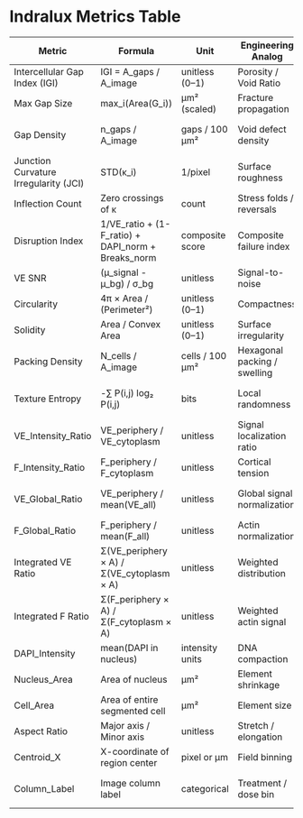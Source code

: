 # Indralux Metrics Table

| Metric                        | Formula                                            | Unit             | Engineering Analog               | Biological Meaning                                     | Reference                                                   | Status                    |
|------------------------------|----------------------------------------------------|------------------|----------------------------------|--------------------------------------------------------|-------------------------------------------------------------|---------------------------|
| Intercellular Gap Index (IGI) | IGI = A_gaps / A_image                            | unitless (0–1)   | Porosity / Void Ratio            | Quantifies junctional gaps                             | Rapoport 1990 ([DOI](https://doi.org/10.1227/00006123-199003000-00008)) | Implementing              |
| Max Gap Size                 | max_i(Area(G_i))                                   | µm² (scaled)     | Fracture propagation             | Largest point of junctional failure                    | Sweeney et al. 2017 ([DOI](https://doi.org/10.3389/fnins.2017.00521)) | Implementing              |
| Gap Density                  | n_gaps / A_image                                   | gaps / 100 µm²   | Void defect density              | Frequency of discontinuities                           | Abbott et al. 2010 ([DOI](https://doi.org/10.1016/j.tins.2010.05.003)) | Planned (Voronoi optional)|
| Junction Curvature Irregularity (JCI) | STD(κ_i)                                 | 1/pixel          | Surface roughness                | VE-cadherin junctional irregularity                    | Sobolev et al. 2014 ([DOI](https://doi.org/10.1038/ncb2939)) | Implementing (heatmap)    |
| Inflection Count             | Zero crossings of κ                                | count            | Stress folds / reversals         | Contour instability, actin pullback                    | Zhou et al. 2022 ([DOI](https://doi.org/10.1016/j.molcel.2022.03.001)) | Ready                     |
| Disruption Index            | 1/VE_ratio + (1-F_ratio) + DAPI_norm + Breaks_norm | composite score  | Composite failure index          | Global endothelial integrity loss                      | This work                                                    | Complete                  |
| VE SNR                       | (μ_signal - μ_bg) / σ_bg                           | unitless         | Signal-to-noise                  | Confidence in VE-cadherin signal                       | Russ 2016 ([DOI](https://doi.org/10.1201/b18708))           | Complete                  |
| Circularity                 | 4π × Area / (Perimeter²)                           | unitless (0–1)   | Compactness                      | Cell shrinkage and roundness                           | CellProfiler.org                                             | Complete                  |
| Solidity                    | Area / Convex Area                                  | unitless (0–1)   | Surface irregularity             | Detects blebs and stress vesicles                      | QuPath Docs                                                  | Complete                  |
| Packing Density             | N_cells / A_image                                   | cells / 100 µm²  | Hexagonal packing / swelling     | Osmotic expansion or compaction                        | Sweeney et al. 2017                                          | Complete                  |
| Texture Entropy             | -∑ P(i,j) log₂ P(i,j)                               | bits             | Local randomness                 | Actin disorganization or chromatin changes             | Haralick et al. 1973 ([DOI](https://doi.org/10.1109/TSMC.1973.4309314)) | Planned                   |
| VE_Intensity_Ratio         | VE_periphery / VE_cytoplasm                         | unitless         | Signal localization ratio        | VE-cadherin localization to junctions                  | This work                                                    | Complete                  |
| F_Intensity_Ratio          | F_periphery / F_cytoplasm                           | unitless         | Cortical tension                 | Actin pullback                                         | This work                                                    | Complete                  |
| VE_Global_Ratio            | VE_periphery / mean(VE_all)                         | unitless         | Global signal normalization      | Compare against background context                     | This work                                                    | Complete                  |
| F_Global_Ratio             | F_periphery / mean(F_all)                           | unitless         | Actin normalization              | Contextualized F-actin signal                          | This work                                                    | Complete                  |
| Integrated VE Ratio        | Σ(VE_periphery × A) / Σ(VE_cytoplasm × A)          | unitless         | Weighted distribution            | Signal magnitude scaled by region                      | This work                                                    | Complete                  |
| Integrated F Ratio         | Σ(F_periphery × A) / Σ(F_cytoplasm × A)            | unitless         | Weighted actin signal            | Same as above for F-actin                              | This work                                                    | Complete                  |
| DAPI_Intensity             | mean(DAPI in nucleus)                               | intensity units  | DNA compaction                   | Apoptosis, stress, chromatin state                     | This work                                                    | Complete                  |
| Nucleus_Area               | Area of nucleus                                     | µm²              | Element shrinkage                | Cell stress, mitosis                                   | This work                                                    | Complete                  |
| Cell_Area                  | Area of entire segmented cell                       | µm²              | Element size                     | Cell swelling, cytoskeletal spread                     | This work                                                    | Complete                  |
| Aspect Ratio               | Major axis / Minor axis                             | unitless         | Stretch / elongation             | Migratory polarity                                     | This work                                                    | Complete                  |
| Centroid_X                 | X-coordinate of region center                       | pixel or µm      | Field binning                    | Maps cell to timepoint zone                            | This work                                                    | Complete                  |
| Column_Label               | Image column label                                  | categorical      | Treatment / dose bin             | Spatial treatment/timepoint zone                       | This work                                                    | Complete                  |
